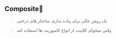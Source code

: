 ## Composite🌴
> یک روش عالی برای پیاده سازی ساختار های درختی
 
> وقتی میخوای کلاینت از انواع کامپوزیت ها استفاده کنه
